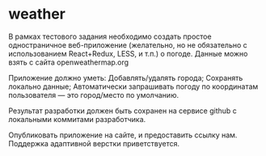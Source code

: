 # weather
В рамках тестового задания необходимо создать простое одностраничное веб-приложение 
(желательно, но не обязательно с использованием React+Redux, LESS, и т.п.) о погоде.
Данные можно взять с сайта openweathermap.org

Приложение должно уметь:
Добавлять/удалять города;
Сохранять локально данные;
Автоматически запрашивать погоду по координатам пользователя — это город/место по умолчанию.

Результат разработки должен быть сохранен на сервисе github с локальными коммитами разработчика.

Опубликовать приложение на сайте, и предоставить ссылку нам. 
Поддержка адаптивной верстки приветствуется.

